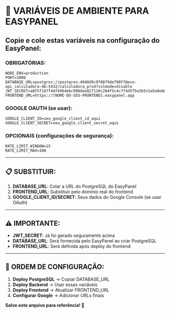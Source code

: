 # 🔐 VARIÁVEIS DE AMBIENTE PARA EASYPANEL

## Copie e cole estas variáveis na configuração do EasyPanel:

### OBRIGATÓRIAS:
```env
NODE_ENV=production
PORT=3000
DATABASE_URL=postgres://postgres:4948d9c9708f9de700ff@evo-api_calculadora-db:5432/calculadora_prod?sslmode=disable
JWT_SECRET=a8f5f167f44f4964e6c998dee827110c284f5c4c7f4d5f5e3b5c5a5e8e8e8e8e8e8e8e8e8e8e8e8e8e8e8e8e8e8e8e8e8e8e8e8e8e8e8e8e8e8e8e8e8e8e8e8e8e8e8e8e8e8e8e8e8e8e8e8e8e8e8e8e8
FRONTEND_URL=https://[NOME-DO-SEU-FRONTEND].easypanel.app
```

### GOOGLE OAUTH (se usar):
```env
GOOGLE_CLIENT_ID=seu_google_client_id_aqui
GOOGLE_CLIENT_SECRET=seu_google_client_secret_aqui
```

### OPCIONAIS (configurações de segurança):
```env
RATE_LIMIT_WINDOW=15
RATE_LIMIT_MAX=100
```

---

## 📋 SUBSTITUIR:

1. **DATABASE_URL**: Colar a URL do PostgreSQL do EasyPanel
2. **FRONTEND_URL**: Substituir pelo domínio real do frontend
3. **GOOGLE_CLIENT_ID/SECRET**: Seus dados do Google Console (se usar OAuth)

---

## ⚠️ IMPORTANTE:

- **JWT_SECRET**: Já foi gerado seguramente acima
- **DATABASE_URL**: Será fornecida pelo EasyPanel ao criar PostgreSQL
- **FRONTEND_URL**: Será definida após deploy do frontend

---

## 🎯 ORDEM DE CONFIGURAÇÃO:

1. **Deploy PostgreSQL** → Copiar DATABASE_URL
2. **Deploy Backend** → Usar essas variáveis  
3. **Deploy Frontend** → Atualizar FRONTEND_URL
4. **Configurar Google** → Adicionar URLs finais

**Salve este arquivo para referência! 💾**
